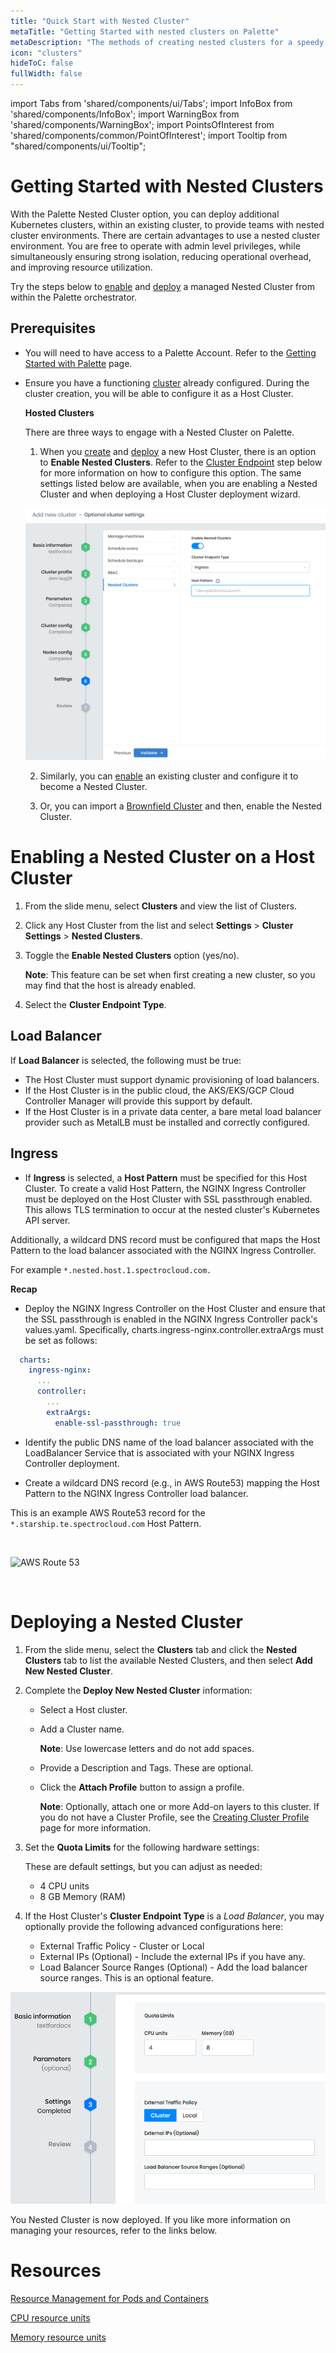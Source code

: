 ```yaml
---
title: "Quick Start with Nested Cluster"
metaTitle: "Getting Started with nested clusters on Palette"
metaDescription: "The methods of creating nested clusters for a speedy deployment on any CSP"
icon: "clusters"
hideToC: false
fullWidth: false
---
```


import Tabs from 'shared/components/ui/Tabs';
import InfoBox from 'shared/components/InfoBox';
import WarningBox from 'shared/components/WarningBox';
import PointsOfInterest from 'shared/components/common/PointOfInterest';
import Tooltip from "shared/components/ui/Tooltip";

# Getting Started with Nested Clusters

With the Palette Nested Cluster option, you can deploy additional Kubernetes clusters, within an existing cluster, to provide teams with nested cluster environments. There are certain advantages to use a nested cluster environment. You are free to operate with admin level privileges, while simultaneously ensuring strong isolation, reducing operational overhead, and improving resource utilization.

Try the steps below to [enable](/clusters/nested-clusters/cluster-quickstart#enablinganestedclusteronahostcluster) and [deploy](/clusters/nested-clusters/cluster-quickstart#deployinganestedcluster) a managed Nested Cluster from within the Palette orchestrator.

## Prerequisites

- You will need to have access to a Palette Account. Refer to the [Getting Started with Palette](/getting-started) page.


- Ensure you have a functioning [cluster](/clusters/new-clusters) already configured. During the cluster creation, you will be able to configure it as a Host Cluster.

  **Hosted Clusters**

  There are three ways to engage with a Nested Cluster on Palette.

   1. When you [create](/clusters/new-clusters) and [deploy](/clusters/nested-clusters/cluster-quickstart#deployinganestedcluster) a new Host Cluster, there is an option to **Enable Nested Clusters**. Refer to the [Cluster Endpoint](/clusters/nested-clusters/cluster-quickstart#loadbalancer) step below for more information on how to configure this option. The same settings listed below are available, when you are enabling a Nested Cluster and when deploying a Host Cluster deployment wizard.

    ![HostCluster](create-host-cluster.png "#width=600px")

   2. Similarly, you can [enable](/clusters/nested-clusters/cluster-quickstart#enablinganestedclusteronahostcluster) an existing cluster and configure it to become a Nested Cluster.

   3. Or, you can import a [Brownfield Cluster](/clusters/brownfield-clusters#importingabrownfieldcluster) and then, enable the Nested Cluster.


# Enabling a Nested Cluster on a Host Cluster

1. From the slide menu, select **Clusters** and view the list of Clusters.


2. Click any Host Cluster from the list and select **Settings** > **Cluster Settings** > **Nested Clusters**.


3. Toggle the **Enable Nested Clusters** option (yes/no).

    **Note**: This feature can be set when first creating a new cluster, so you may find that the host is already enabled.


4. Select the **Cluster Endpoint Type**.


## Load Balancer

If **Load Balancer** is selected, the following must be true:

  -  The Host Cluster must support dynamic provisioning of load balancers.
  -  If the Host Cluster is in the public cloud, the AKS/EKS/GCP Cloud Controller Manager will provide this support by default. 
  -  If the Host Cluster is in a private data center, a bare metal load balancer provider such as MetalLB must be installed and correctly configured.

## Ingress
  - If **Ingress** is selected, a **Host Pattern** must be specified for this Host Cluster. To create a valid Host Pattern, the NGINX Ingress Controller must be deployed on the Host Cluster with SSL passthrough enabled. This allows TLS termination to occur at the nested cluster's Kubernetes API server.

   Additionally, a wildcard DNS record must be configured that maps the Host Pattern to the load balancer associated with the NGINX Ingress Controller.

   For example `*.nested.host.1.spectrocloud.com.`

<InfoBox>
<b>Recap</b>

- Deploy the NGINX Ingress Controller on the Host Cluster and ensure that the SSL passthrough is enabled in the NGINX Ingress Controller pack's values.yaml. Specifically, charts.ingress-nginx.controller.extraArgs must be set as follows:

```yml
  charts:
    ingress-nginx:
      ...
      controller:
        ...
        extraArgs:
          enable-ssl-passthrough: true
  ```
- Identify the public DNS name of the load balancer associated with the LoadBalancer Service that is associated with your NGINX Ingress Controller deployment.

- Create a wildcard DNS record (e.g., in AWS Route53) mapping the Host Pattern to the NGINX Ingress Controller load balancer.

</InfoBox>


 

  This is an example AWS Route53 record for the `*.starship.te.spectrocloud.com` Host Pattern.

<br />

![AWS Route 53](/record-details.png)

<br />

# Deploying a Nested Cluster

1. From the slide menu, select the **Clusters** tab and click the **Nested Clusters** tab to list the available Nested Clusters, and then select **Add New Nested Cluster**.


2. Complete the **Deploy New Nested Cluster** information:
    - Select a Host cluster.

    - Add a Cluster name.

      **Note**: Use lowercase letters and do not add spaces.

    - Provide a Description and Tags. These are optional.

    - Click the **Attach Profile** button to assign a profile.

      **Note**: Optionally, attach one or more Add-on layers to this cluster. If you do not have a Cluster Profile, see the [Creating Cluster Profile](/cluster-profiles/task-define-profile) page for more information.


3. Set the **Quota Limits** for the following hardware settings:

   These are default settings, but you can adjust as needed:
    - 4 CPU units
    - 8 GB Memory (RAM)


4. If the Host Cluster's **Cluster Endpoint Type** is a _Load Balancer_, you may optionally provide the following advanced configurations here:
   - External Traffic Policy - Cluster or Local
   - External IPs (Optional) - Include the external IPs if you have any.
   - Load Balancer Source Ranges (Optional) - Add the load balancer source ranges. This is an optional feature.

  ![Deploy-nested-cluster](deploy-nested-cluster.png "width=400px")

You Nested Cluster is now deployed. If you like more information on managing your resources, refer to the links below.
<br />

# Resources

[Resource Management for Pods and Containers](https://kubernetes.io/docs/concepts/configuration/manage-resources-containers/#meaning-of-cpu)

[CPU resource units](https://kubernetes.io/docs/concepts/configuration/manage-resources-containers/#meaning-of-cpu)

[Memory resource units](https://kubernetes.io/docs/concepts/configuration/manage-resources-containers/#meaning-of-memory)


